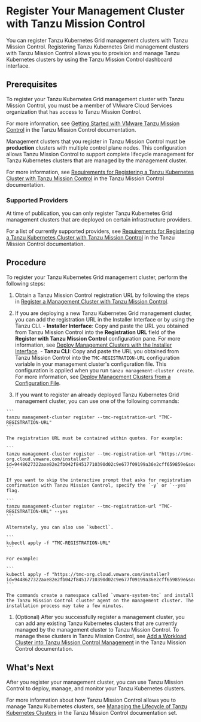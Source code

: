 # Register Your Management Cluster with Tanzu Mission Control

You can register Tanzu Kubernetes Grid management clusters with Tanzu Mission Control. Registering Tanzu Kubernetes Grid management clusters with Tanzu Mission Control allows you to provision and manage Tanzu Kubernetes clusters by using the Tanzu Mission Control dashboard interface.

## <a id="prereq"></a> Prerequisites

To register your Tanzu Kubernetes Grid management cluster with Tanzu Mission Control, you must be a member of VMware Cloud Services organization that has access to Tanzu Mission Control.

For more information, see [Getting Started with VMware Tanzu Mission Control](https://docs.vmware.com/en/VMware-Tanzu-Mission-Control/services/tanzumc-getstart/GUID-6BCCD353-CE6A-494B-A1E4-72304DC9FA7F.html) in the Tanzu Mission Control documentation.

Management clusters that you register in Tanzu Mission Control must be **production** clusters with multiple control plane nodes. This configuration allows Tanzu Mission Control to support complete lifecycle management for Tanzu Kubernetes clusters that are managed by the management cluster.

For more information, see [Requirements for Registering a Tanzu Kubernetes Cluster with Tanzu Mission Control](https://docs.vmware.com/en/VMware-Tanzu-Mission-Control/services/tanzumc-concepts/GUID-3AE5F733-7FA7-4B34-8935-C25D41D15EF9.html) in the Tanzu Mission Control documentation.

### <a id="supported-providers"></a> Supported Providers

At time of publication, you can only register Tanzu Kubernetes Grid management clusters that are deployed on certain infrastructure providers.

For a list of currently supported providers, see [Requirements for Registering a Tanzu Kubernetes Cluster with Tanzu Mission Control](https://docs.vmware.com/en/VMware-Tanzu-Mission-Control/services/tanzumc-concepts/GUID-3AE5F733-7FA7-4B34-8935-C25D41D15EF9.html) in the Tanzu Mission Control documentation.

## <a id="procedure"></a> Procedure

To register your Tanzu Kubernetes Grid management cluster, perform the following steps:

   1. Obtain a Tanzu Mission Control registration URL by following the steps in [Register a Management Cluster with Tanzu Mission Control](https://docs.vmware.com/en/VMware-Tanzu-Mission-Control/services/tanzumc-using/GUID-EB507AAF-5F4F-400F-9623-BA611233E0BD.html).

   1. If you are deploying a new Tanzu Kubernetes Grid management cluster, you can add the registration URL in the Installer Interface or by using the Tanzu CLI.
    - **Installer Interface**: Copy and paste the URL you obtained from Tanzu Mission Control into the **Registration URL** field of the **Register with Tanzu Mission Control** configuration pane. For more information, see [Deploy Management Clusters with the Installer Interface](deploy-ui.md).
    - **Tanzu CLI**: Copy and paste the URL you obtained from Tanzu Mission Control into the <code>TMC-REGISTRATION-URL</code> configuration variable in your management cluster's configuration file. This configuration is applied when you run `tanzu management-cluster create`. For more information, see [Deploy Management Clusters from a Configuration File](deploy-cli.md).

   1. If you want to register an already deployed Tanzu Kubernetes Grid management cluster, you can use one of the following commands:

    ```
    tanzu management-cluster register --tmc-registration-url "TMC-REGISTRATION-URL"
    ```
   
    The registration URL must be contained within quotes. For example:
   
    ```
    tanzu management-cluster register --tmc-registration-url "https://tmc-org.cloud.vmware.com/installer?id=9448627322axe82e2fb042f84517710390d02c9e677f09199a36e2cff659859e&source=registration"
    ```
   
    If you want to skip the interactive prompt that asks for registration confirmation with Tanzu Mission Control, specify the `-y` or `--yes` flag.
   
    ```
    tanzu management-cluster register --tmc-registration-url "TMC-REGISTRATION-URL" --yes
    ```
   
    Alternately, you can also use `kubectl`.
    
    ```
    kubectl apply -f "TMC-REGISTRATION-URL"
    ```
   
    For example:
   
    ```
    kubectl apply -f "https://tmc-org.cloud.vmware.com/installer?id=9448627322axe82e2fb042f84517710390d02c9e677f09199a36e2cff659859e&source=registration"
    ```
    
    The commands create a namespace called `vmware-system-tmc` and install the Tanzu Mission Control cluster agent on the management cluster. The installation process may take a few minutes.

   1. (Optional) After you successfully register a management cluster, you can add any existing Tanzu Kubernetes clusters that are currently managed by the management cluster to Tanzu Mission Control. To manage these clusters in Tanzu Mission Control, see [Add a Workload Cluster into Tanzu Mission Control Management](https://docs.vmware.com/en/VMware-Tanzu-Mission-Control/services/tanzumc-using/GUID-78908829-CB4E-459F-AA81-BEA415EC9A11.html) in the Tanzu Mission Control documentation.

## <a id="next"></a> What's Next

After you register your management cluster, you can use Tanzu Mission Control to deploy, manage, and monitor your Tanzu Kubernetes clusters.

For more information about how Tanzu Mission Control allows you to manage Tanzu Kubernetes clusters, see [Managing the Lifecycle of Tanzu Kubernetes Clusters](
https://docs.vmware.com/en/VMware-Tanzu-Mission-Control/services/tanzumc-using/GUID-1F847180-1F98-4F8F-9062-46DE9AD8F79D.html) in the Tanzu Mission Control documentation set.
